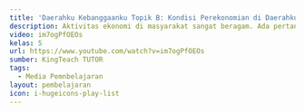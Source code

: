 ```yaml
---
title: 'Daerahku Kebanggaanku Topik B: Kondisi Perekonomian di Daerahku'
description: Aktivitas ekonomi di masyarakat sangat beragam. Ada pertanian, perkebunan, perikanan, peternakan, perdagangan, jasa, pertambangan, dan perindustrian. Ada yang bekerja di perkantoran, bank, sawah, ladang, tempat-tempat perbelanjaan, pabrik, pelabuhan, dan tempat lainnya.
video: im7ogPfOEOs
kelas: 5
url: https://www.youtube.com/watch?v=im7ogPfOEOs
sumber: KingTeach TUTOR
tags:
  - Media Pemnbelajaran
layout: pembelajaran
icon: i-hugeicons-play-list
---
```

